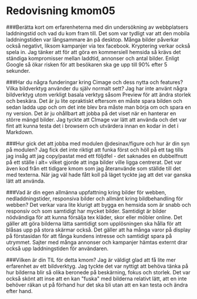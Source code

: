 ---
---
Redovisning kmom05
=========================

###Berätta kort om erfarenheterna med din undersökning av webbplatsers laddningstid och vad du kom fram till.
Det som var tydligt var att den mobila laddningstiden var långsammare än på desktop. Många bilder påverkar också negativt,
liksom kampanjer via tex facebook. Kryptering verkar också spela in. Jag tänker att för att göra en kommersiell hemsida 
så krävs det ständiga kompromisser mellan laddtid, annonser och antal bilder. Enligt Google så ökar risken för att 
besökaren ska ge upp till 90% efter 5 sekunder. 

###Har du några funderingar kring Cimage och dess nytta och features? Vilka bildverktyg använder du själv normalt sett?
Jag har inte använt några bildverktyg utom verkligt basala verktyg såsom Preview för att ändra storlek och beskära. Det 
är ju lite opraktiskt eftersom en måste spara bilden och sedan ladda upp och om det inte blev bra måste man börja om och 
spara en ny version. Det är ju ohållbart att jobba på det viset när en hanterar en större mängd bilder. Jag tyckte att 
CImage var lätt att använda och det var fint att kunna testa det i browsern och utvärdera innan en kodar in det i Markdown.

###Hur gick det att jobba med modulen @desinax/figure och hur är din syn på modulen?
Jag fick det inte riktigt att funka först och höll på ett tag tills jag insåg att jag copy/pastat med ett följdfel - det 
saknades en dubbelfnutt på ett ställe i alt= vilket gjorde att inga bilder ville ligga centrerat. Det var även kod från ett
tidigare kmom som jag återanvände som ställde till det med texterna. När jag väl hade fått koll på läget tyckte jag att det 
var ganska lätt att använda.

###Vad är din egen allmänna uppfattning kring bilder för webben, nedladdningstider, responsiva bilder och allmänt kring bildbehandling för webben?
Det verkar vara lite klurigt att bygga en hemsida som är snabb och responsiv och som samtidigt har mycket bilder. Samtidigt
är bilder nödvändiga för att kunna försälja tex  kläder, skor eller möbler online. Det gäller att göra bilderna lätta 
samtidigt som upplösningen ska hålla för att blåsas upp på stora skärmar också. Det gäller att ha många varor på display 
på förstasidan för att fånga kundens intresse och samtidigt spara på utrymmet. Sajter med många annonser och kampanjer 
hämtas externt drar också upp laddningstiden för användaren. 

###Vilken är din TIL för detta kmom? 
Jag är väldigt glad att få lite mer erfarenhet av ett bildverktyg. Jag tyckte det var nyttigt att behöva tänka på hur 
bilderna blir så olika beronede på beskärning, fokus och storlek. Det var också skönt att inse att en kan "fuska" med 
bilderna relativt lätt, att en inte behöver räkan ut på förhand hur det ska bli utan att en kan testa och ändra efter hand. 
